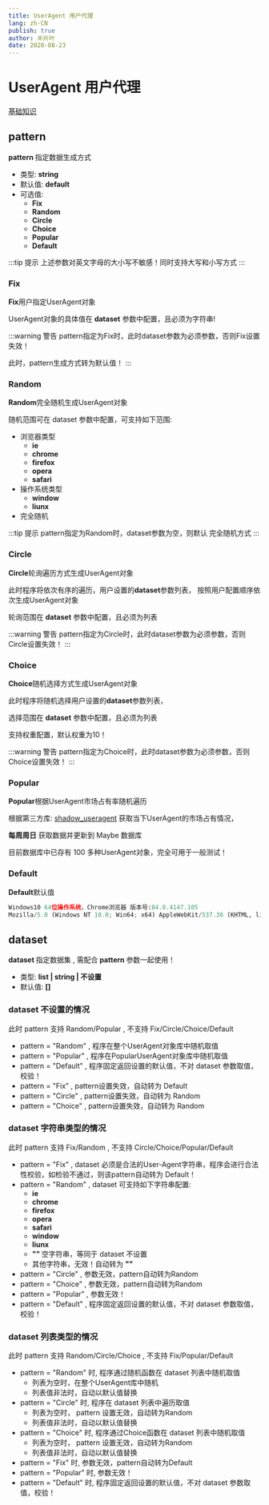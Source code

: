 ```yaml
---
title: UserAgent 用户代理
lang: zh-CN
publish: true
author: 半片叶
date: 2020-08-23
---
```


# UserAgent 用户代理

[基础知识](/api/common/UserAgent/BaseInfo.md)

## pattern
<b class="grey-bg"> pattern </b>  指定数据生成方式

* 类型: <b class="grey-bg pink-color"> string </b>
* 默认值: <b class="grey-bg pink-color"> default </b>
* 可选值:
  * <b class="vue-color grey-bg"> Fix </b>
  * <b class="vue-color grey-bg"> Random </b>
  * <b class="vue-color grey-bg"> Circle </b>
  * <b class="vue-color grey-bg"> Choice </b>
  * <b class="vue-color grey-bg"> Popular </b>
  * <b class="vue-color grey-bg"> Default </b>

:::tip 提示
上述参数对英文字母的大小写不敏感！同时支持大写和小写方式
:::

### Fix

<b class="grey-bg">Fix</b>用户指定UserAgent对象

UserAgent对象的具体值在 <b class="grey-bg">dataset</b> 参数中配置，且必须为字符串!

:::warning 警告
pattern指定为Fix时，此时dataset参数为必须参数，否则Fix设置失效！

此时，pattern生成方式转为默认值！
:::

### Random

<b class="grey-bg">Random</b>完全随机生成UserAgent对象

随机范围可在 dataset 参数中配置，可支持如下范围:

* 浏览器类型
  * <b class="vue-color grey-bg"> ie </b>
  * <b class="vue-color grey-bg"> chrome </b>
  * <b class="vue-color grey-bg"> firefox </b>
  * <b class="vue-color grey-bg"> opera </b>
  * <b class="vue-color grey-bg"> safari </b>
* 操作系统类型
  * <b class="vue-color grey-bg"> window </b>
  * <b class="vue-color grey-bg"> liunx </b>
* 完全随机

:::tip 提示
pattern指定为Random时，dataset参数为空，则默认 完全随机方式
:::

### Circle

<b class="grey-bg">Circle</b>轮询遍历方式生成UserAgent对象

此时程序将依次有序的遍历，用户设置的<b class="grey-bg">dataset</b>参数列表，
按照<span class="vue-color">用户配置顺序依次生成</span>UserAgent对象

轮询范围在 <b class="grey-bg">dataset</b> 参数中配置，且必须为列表

:::warning 警告
pattern指定为Circle时，此时dataset参数为必须参数，否则Circle设置失效！
:::

### Choice

<b class="grey-bg">Choice</b>随机选择方式生成UserAgent对象

此时程序将随机选择用户设置的<b class="grey-bg">dataset</b>参数列表，

选择范围在 <b class="grey-bg">dataset</b> 参数中配置，且必须为列表

支持权重配置，默认权重为10！

:::warning 警告
pattern指定为Choice时，此时dataset参数为必须参数，否则Choice设置失效！
:::

### Popular

<b class="grey-bg">Popular</b>根据UserAgent市场占有率随机遍历

根据第三方库: [shadow_useragent](https://github.com/lobstrio/shadow-useragent) 获取当下UserAgent的市场占有情况，

<b class="grey-bg">每周周日</b> 获取数据并更新到 Maybe 数据库

目前数据库中已存有 100 多种UserAgent对象，完全可用于一般测试！

### Default

<b class="grey-bg">Default</b>默认值

```python
Windows10 64位操作系统，Chrome浏览器 版本号:84.0.4147.105
Mozilla/5.0 (Windows NT 10.0; Win64; x64) AppleWebKit/537.36 (KHTML, like Gecko) Chrome/84.0.4147.105 Safari/537.36
```

## dataset
<b class="grey-bg"> dataset </b>  指定数据集 , 需配合<b class="grey-bg"> pattern </b>参数一起使用！

* 类型: <b class="grey-bg pink-color"> list | string | 不设置 </b>
* 默认值: <b class="grey-bg pink-color"> [] </b>

### dataset 不设置的情况

此时<span class="grey-bg"> pattern </span>支持 <span class="vue-color"> Random/Popular </span> , 不支持<span class="pink-color"> Fix/Circle/Choice/Default </span>
  * <span class="grey-bg"> pattern = "Random" </span>, 程序在整个UserAgent对象库中随机取值
  * <span class="grey-bg"> pattern = "Popular" </span>, 程序在PopularUserAgent对象库中随机取值
  * <span class="grey-bg"> pattern = "Default" </span>, 程序固定返回设置的默认值，不对<span class="grey-bg"> dataset </span>参数取值，校验！
  * <span class="grey-bg"> pattern = "Fix" </span>, pattern设置失效，自动转为  <span class="vue-color">Default</span>
  * <span class="grey-bg"> pattern = "Circle" </span>, pattern设置失效，自动转为  <span class="vue-color">Random</span>
  * <span class="grey-bg"> pattern = "Choice" </span>, pattern设置失效，自动转为  <span class="vue-color">Random</span>

### dataset 字符串类型的情况

此时<span class="grey-bg"> pattern </span>支持 <span class="vue-color"> Fix/Random </span> , 不支持<span class="pink-color"> Circle/Choice/Popular/Default </span>

* <span class="grey-bg"> pattern = "Fix" </span>, <span class="grey-bg"> dataset </span> 必须是合法的User-Agent字符串，程序会进行合法性校验，如检验不通过，则该pattern自动转为<span class="vue-color">  Default</span>！
* <span class="grey-bg"> pattern = "Random" </span>, <span class="grey-bg"> dataset </span> 可支持如下字符串配置:
  * <b class="vue-color grey-bg"> ie </b>
  * <b class="vue-color grey-bg"> chrome </b>
  * <b class="vue-color grey-bg"> firefox </b>
  * <b class="vue-color grey-bg"> opera </b>
  * <b class="vue-color grey-bg"> safari </b>
  * <b class="vue-color grey-bg"> window </b>
  * <b class="vue-color grey-bg"> liunx </b>
  * <b class="vue-color grey-bg"> "" </b>  空字符串，等同于<span class="grey-bg"> dataset </span> 不设置
  * 其他字符串，无效！自动转为 <b class="vue-color grey-bg"> "" </b>
* <span class="grey-bg"> pattern = "Circle" </span>, 参数无效，<span class="grey-bg">pattern</span>自动转为<span class="vue-color">Random</span>
* <span class="grey-bg"> pattern = "Choice" </span>, 参数无效，<span class="grey-bg">pattern</span>自动转为<span class="vue-color">Random</span>
* <span class="grey-bg"> pattern = "Popular" </span>, 参数无效！
* <span class="grey-bg"> pattern = "Default" </span>, 程序固定返回设置的默认值，不对<span class="grey-bg"> dataset </span>参数取值，校验！

### dataset 列表类型的情况

此时<span class="grey-bg"> pattern </span>支持 <span class="vue-color"> Random/Circle/Choice </span> , 不支持<span class="pink-color"> Fix/Popular/Default </span>

* <span class="grey-bg"> pattern = "Random" </span>时, 程序通过随机函数在<span class="grey-bg"> dataset </span>列表中随机取值
  * 列表为空时，在整个UserAgent库中随机
  * 列表值非法时，自动以默认值替换
* <span class="grey-bg"> pattern = "Circle" </span>时, 程序在<span class="grey-bg"> dataset </span>列表中遍历取值
  * 列表为空时，<span class="grey-bg"> pattern </span>设置无效，自动转为<span class="vue-color">Random</span>
  * 列表值非法时，自动以默认值替换
* <span class="grey-bg"> pattern = "Choice" </span>时, 程序通过Choice函数在<span class="grey-bg"> dataset </span>列表中随机取值
  * 列表为空时，<span class="grey-bg"> pattern </span>设置无效，自动转为<span class="vue-color">Random</span>
  * 列表值非法时，自动以默认值替换
* <span class="grey-bg"> pattern = "Fix" </span>时, 参数无效，<span class="grey-bg">pattern</span>自动转为<span class="vue-color">Default</span>
* <span class="grey-bg"> pattern = "Popular" </span>时, 参数无效！
* <span class="grey-bg"> pattern = "Default" </span>时, 程序固定返回设置的默认值，不对<span class="grey-bg"> dataset </span>参数取值，校验！
